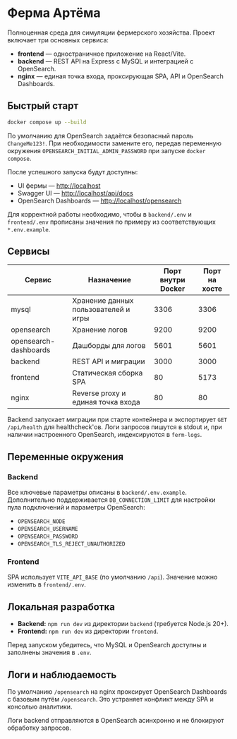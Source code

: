 # Ферма Артёма

Полноценная среда для симуляции фермерского хозяйства. Проект включает три основных
сервиса:

- **frontend** — одностраничное приложение на React/Vite.
- **backend** — REST API на Express с MySQL и интеграцией с OpenSearch.
- **nginx** — единая точка входа, проксирующая SPA, API и OpenSearch Dashboards.

## Быстрый старт

```bash
docker compose up --build
```

По умолчанию для OpenSearch задаётся безопасный пароль `ChangeMe123!`. При
необходимости замените его, передав переменную окружения
`OPENSEARCH_INITIAL_ADMIN_PASSWORD` при запуске `docker compose`.


После успешного запуска будут доступны:

- UI фермы — <http://localhost>
- Swagger UI — <http://localhost/api/docs>
- OpenSearch Dashboards — <http://localhost/opensearch>

Для корректной работы необходимо, чтобы в `backend/.env` и `frontend/.env`
прописаны значения по примеру из соответствующих `*.env.example`.

## Сервисы

| Сервис | Назначение | Порт внутри Docker | Порт на хосте |
| ------ | ---------- | ------------------ | ------------- |
| mysql | Хранение данных пользователей и игры | 3306 | 3306 |
| opensearch | Хранение логов | 9200 | 9200 |
| opensearch-dashboards | Дашборды для логов | 5601 | 5601 |
| backend | REST API и миграции | 3000 | 3000 |
| frontend | Статическая сборка SPA | 80 | 5173 |
| nginx | Reverse proxy и единая точка входа | 80 | 80 |

Backend запускает миграции при старте контейнера и экспортирует `GET /api/health`
для healthcheck'ов. Логи запросов пишутся в stdout и, при наличии настроенного
OpenSearch, индексируются в `ferm-logs`.

## Переменные окружения

### Backend

Все ключевые параметры описаны в `backend/.env.example`. Дополнительно поддерживается
`DB_CONNECTION_LIMIT` для настройки пула подключений и параметры OpenSearch:

- `OPENSEARCH_NODE`
- `OPENSEARCH_USERNAME`
- `OPENSEARCH_PASSWORD`
- `OPENSEARCH_TLS_REJECT_UNAUTHORIZED`

### Frontend

SPA использует `VITE_API_BASE` (по умолчанию `/api`). Значение можно изменить в
`frontend/.env`.

## Локальная разработка

- **Backend:** `npm run dev` из директории `backend` (требуется Node.js 20+).
- **Frontend:** `npm run dev` из директории `frontend`.

Перед запуском убедитесь, что MySQL и OpenSearch доступны и заполнены значения в `.env`.

## Логи и наблюдаемость

По умолчанию `/opensearch` на nginx проксирует OpenSearch Dashboards с базовым путём
`/opensearch`. Это устраняет конфликт между SPA и консолью аналитики.

Логи backend отправляются в OpenSearch асинхронно и не блокируют обработку запросов.